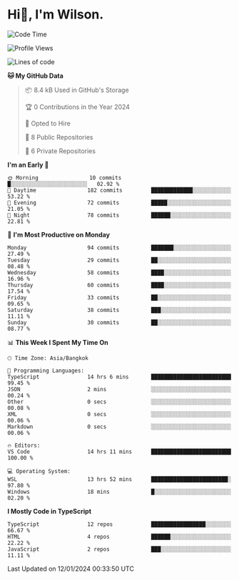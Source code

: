 # Hi👋, I'm Wilson.
<!--START_SECTION:waka-->
![Code Time](http://img.shields.io/badge/Code%20Time-1%2C144%20hrs%2052%20mins-blue)

![Profile Views](http://img.shields.io/badge/Profile%20Views-23-blue)

![Lines of code](https://img.shields.io/badge/From%20Hello%20World%20I%27ve%20Written-163.3%20thousand%20lines%20of%20code-blue)

**🐱 My GitHub Data** 

> 📦 8.4 kB Used in GitHub's Storage 
 > 
> 🏆 0 Contributions in the Year 2024
 > 
> 💼 Opted to Hire
 > 
> 📜 8 Public Repositories 
 > 
> 🔑 6 Private Repositories 
 > 
**I'm an Early 🐤** 

```text
🌞 Morning                10 commits          █░░░░░░░░░░░░░░░░░░░░░░░░   02.92 % 
🌆 Daytime                182 commits         █████████████░░░░░░░░░░░░   53.22 % 
🌃 Evening                72 commits          █████░░░░░░░░░░░░░░░░░░░░   21.05 % 
🌙 Night                  78 commits          ██████░░░░░░░░░░░░░░░░░░░   22.81 % 
```
📅 **I'm Most Productive on Monday** 

```text
Monday                   94 commits          ███████░░░░░░░░░░░░░░░░░░   27.49 % 
Tuesday                  29 commits          ██░░░░░░░░░░░░░░░░░░░░░░░   08.48 % 
Wednesday                58 commits          ████░░░░░░░░░░░░░░░░░░░░░   16.96 % 
Thursday                 60 commits          ████░░░░░░░░░░░░░░░░░░░░░   17.54 % 
Friday                   33 commits          ██░░░░░░░░░░░░░░░░░░░░░░░   09.65 % 
Saturday                 38 commits          ███░░░░░░░░░░░░░░░░░░░░░░   11.11 % 
Sunday                   30 commits          ██░░░░░░░░░░░░░░░░░░░░░░░   08.77 % 
```


📊 **This Week I Spent My Time On** 

```text
🕑︎ Time Zone: Asia/Bangkok

💬 Programming Languages: 
TypeScript               14 hrs 6 mins       █████████████████████████   99.45 % 
JSON                     2 mins              ░░░░░░░░░░░░░░░░░░░░░░░░░   00.24 % 
Other                    0 secs              ░░░░░░░░░░░░░░░░░░░░░░░░░   00.08 % 
XML                      0 secs              ░░░░░░░░░░░░░░░░░░░░░░░░░   00.06 % 
Markdown                 0 secs              ░░░░░░░░░░░░░░░░░░░░░░░░░   00.06 % 

🔥 Editors: 
VS Code                  14 hrs 11 mins      █████████████████████████   100.00 % 

💻 Operating System: 
WSL                      13 hrs 52 mins      ████████████████████████░   97.80 % 
Windows                  18 mins             █░░░░░░░░░░░░░░░░░░░░░░░░   02.20 % 
```

**I Mostly Code in TypeScript** 

```text
TypeScript               12 repos            █████████████████░░░░░░░░   66.67 % 
HTML                     4 repos             ██████░░░░░░░░░░░░░░░░░░░   22.22 % 
JavaScript               2 repos             ███░░░░░░░░░░░░░░░░░░░░░░   11.11 % 
```




 Last Updated on 12/01/2024 00:33:50 UTC
<!--END_SECTION:waka-->
